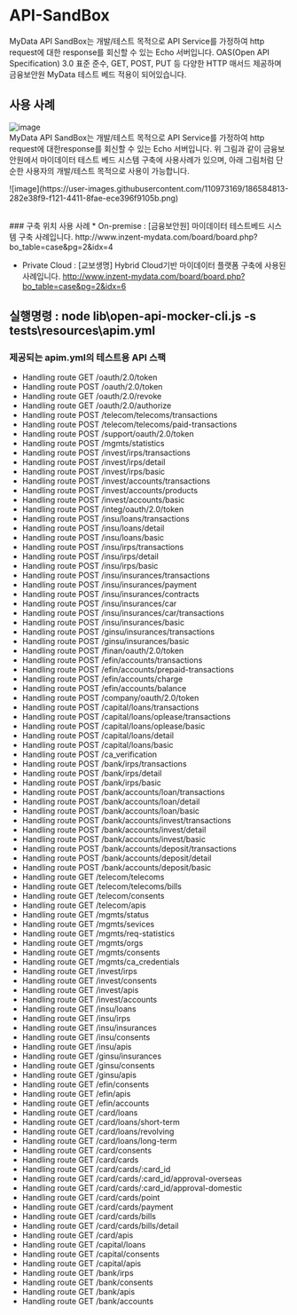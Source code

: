 # API-SandBox
MyData API SandBox는 개발/테스트 목적으로 API Service를 가정하여 http request에 대한 response를 회신할 수 있는 Echo 서버입니다. OAS(Open API Specification) 3.0 표준 준수, GET, POST, PUT 등 다양한 HTTP 매서드 제공하며 금융보안원 MyData 테스트 베드 적용이 되어있습니다.
## 사용 사례
![image](https://user-images.githubusercontent.com/110973169/186584764-28e3fc57-084b-404e-9926-8b71e739e01d.png)<br>
MyData API SandBox는 개발/테스트 목적으로 API Service를 가정하여 http request에 대한response를 회신할 수 있는 Echo 서버입니다. 위 그림과 같이 금융보안원에서 마이데이터 테스트 베드 시스템 구축에 사용사례가 있으며, 아래 그림처럼 단순한 사용자의 개발/테스트 목적으로 사용이 가능합니다.
<br>
<p "align=center">
![image](https://user-images.githubusercontent.com/110973169/186584813-282e38f9-f121-4411-8fae-ece396f9105b.png)
<p>
<br>
### 구축 위치	사용 사례
* On-premise :	[금융보안원] 마이데이터 테스트베드 시스템 구축 사례입니다.
http://www.inzent-mydata.com/board/board.php?bo_table=case&pg=2&idx=4

* Private Cloud	: [교보생명] Hybrid Cloud기반 마이데이터 플랫폼 구축에 사용된 사례입니다.
http://www.inzent-mydata.com/board/board.php?bo_table=case&pg=2&idx=6



## 실행명령 : node lib\open-api-mocker-cli.js -s tests\resources\apim.yml
### 제공되는 apim.yml의 테스트용 API 스팩
- Handling route GET /oauth/2.0/token
- Handling route POST /oauth/2.0/token
- Handling route GET /oauth/2.0/revoke
- Handling route GET /oauth/2.0/authorize
- Handling route POST /telecom/telecoms/transactions
- Handling route POST /telecom/telecoms/paid-transactions
- Handling route POST /support/oauth/2.0/token
- Handling route POST /mgmts/statistics
- Handling route POST /invest/irps/transactions
- Handling route POST /invest/irps/detail
- Handling route POST /invest/irps/basic
- Handling route POST /invest/accounts/transactions
- Handling route POST /invest/accounts/products
- Handling route POST /invest/accounts/basic
- Handling route POST /integ/oauth/2.0/token
- Handling route POST /insu/loans/transactions
- Handling route POST /insu/loans/detail
- Handling route POST /insu/loans/basic
- Handling route POST /insu/irps/transactions
- Handling route POST /insu/irps/detail
- Handling route POST /insu/irps/basic
- Handling route POST /insu/insurances/transactions
- Handling route POST /insu/insurances/payment
- Handling route POST /insu/insurances/contracts
- Handling route POST /insu/insurances/car
- Handling route POST /insu/insurances/car/transactions
- Handling route POST /insu/insurances/basic
- Handling route POST /ginsu/insurances/transactions
- Handling route POST /ginsu/insurances/basic
- Handling route POST /finan/oauth/2.0/token
- Handling route POST /efin/accounts/transactions
- Handling route POST /efin/accounts/prepaid-transactions
- Handling route POST /efin/accounts/charge
- Handling route POST /efin/accounts/balance
- Handling route POST /company/oauth/2.0/token
- Handling route POST /capital/loans/transactions
- Handling route POST /capital/loans/oplease/transactions
- Handling route POST /capital/loans/oplease/basic
- Handling route POST /capital/loans/detail
- Handling route POST /capital/loans/basic
- Handling route POST /ca_verification
- Handling route POST /bank/irps/transactions
- Handling route POST /bank/irps/detail
- Handling route POST /bank/irps/basic
- Handling route POST /bank/accounts/loan/transactions
- Handling route POST /bank/accounts/loan/detail
- Handling route POST /bank/accounts/loan/basic
- Handling route POST /bank/accounts/invest/transactions
- Handling route POST /bank/accounts/invest/detail
- Handling route POST /bank/accounts/invest/basic
- Handling route POST /bank/accounts/deposit/transactions
- Handling route POST /bank/accounts/deposit/detail
- Handling route POST /bank/accounts/deposit/basic
- Handling route GET /telecom/telecoms
- Handling route GET /telecom/telecoms/bills
- Handling route GET /telecom/consents
- Handling route GET /telecom/apis
- Handling route GET /mgmts/status
- Handling route GET /mgmts/sevices
- Handling route GET /mgmts/req-statistics
- Handling route GET /mgmts/orgs
- Handling route GET /mgmts/consents
- Handling route GET /mgmts/ca_credentials
- Handling route GET /invest/irps
- Handling route GET /invest/consents
- Handling route GET /invest/apis
- Handling route GET /invest/accounts
- Handling route GET /insu/loans
- Handling route GET /insu/irps
- Handling route GET /insu/insurances
- Handling route GET /insu/consents
- Handling route GET /insu/apis
- Handling route GET /ginsu/insurances
- Handling route GET /ginsu/consents
- Handling route GET /ginsu/apis
- Handling route GET /efin/consents
- Handling route GET /efin/apis
- Handling route GET /efin/accounts
- Handling route GET /card/loans
- Handling route GET /card/loans/short-term
- Handling route GET /card/loans/revolving
- Handling route GET /card/loans/long-term
- Handling route GET /card/consents
- Handling route GET /card/cards
- Handling route GET /card/cards/:card_id
- Handling route GET /card/cards/:card_id/approval-overseas
- Handling route GET /card/cards/:card_id/approval-domestic
- Handling route GET /card/cards/point
- Handling route GET /card/cards/payment
- Handling route GET /card/cards/bills
- Handling route GET /card/cards/bills/detail
- Handling route GET /card/apis
- Handling route GET /capital/loans
- Handling route GET /capital/consents
- Handling route GET /capital/apis
- Handling route GET /bank/irps
- Handling route GET /bank/consents
- Handling route GET /bank/apis
- Handling route GET /bank/accounts

